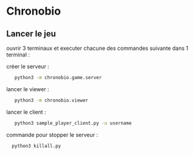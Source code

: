 # Chronobio

## Lancer le jeu

ouvrir 3 terminaux et executer chacune des commandes suivante dans 1 terminal :

créer le serveur :

 ```bash
    python3 -m chronobio.game.server
 ```

lancer le viewer :

 ```bash
    python3 -m chronobio.viewer
 ```

lancer le client :

 ```bash
    python3 sample_player_client.py -u username
 ```

commande pour stopper le serveur :

  ```bash
    python3 killall.py
 ```

